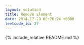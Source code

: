 ```yaml
---
layout: solution
title: Remove Element
date: 2014-12-29 00:26:24 +0800
leetcode_id: 27
---
```

{% include_relative README.md %}
